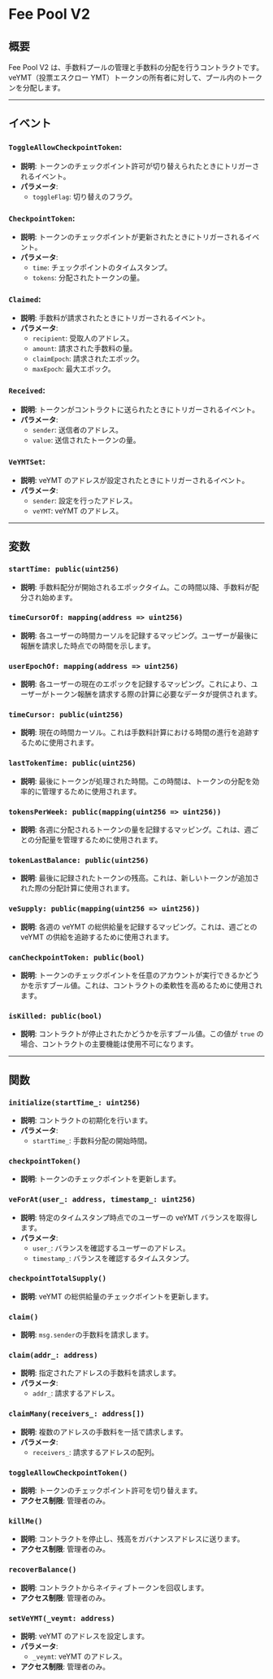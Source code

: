 # Fee Pool V2

## 概要

Fee Pool V2 は、手数料プールの管理と手数料の分配を行うコントラクトです。veYMT（投票エスクロー YMT）トークンの所有者に対して、プール内のトークンを分配します。

---

## イベント

### `ToggleAllowCheckpointToken`:

- **説明**: トークンのチェックポイント許可が切り替えられたときにトリガーされるイベント。
- **パラメータ**:
  - `toggleFlag`: 切り替えのフラグ。

### `CheckpointToken`:

- **説明**: トークンのチェックポイントが更新されたときにトリガーされるイベント。
- **パラメータ**:
  - `time`: チェックポイントのタイムスタンプ。
  - `tokens`: 分配されたトークンの量。

### `Claimed`:

- **説明**: 手数料が請求されたときにトリガーされるイベント。
- **パラメータ**:
  - `recipient`: 受取人のアドレス。
  - `amount`: 請求された手数料の量。
  - `claimEpoch`: 請求されたエポック。
  - `maxEpoch`: 最大エポック。

### `Received`:

- **説明**: トークンがコントラクトに送られたときにトリガーされるイベント。
- **パラメータ**:
  - `sender`: 送信者のアドレス。
  - `value`: 送信されたトークンの量。

### `VeYMTSet`:

- **説明**: veYMT のアドレスが設定されたときにトリガーされるイベント。
- **パラメータ**:
  - `sender`: 設定を行ったアドレス。
  - `veYMT`: veYMT のアドレス。

---

## 変数

### `startTime: public(uint256)`

- **説明**: 手数料配分が開始されるエポックタイム。この時間以降、手数料が配分され始めます。

### `timeCursorOf: mapping(address => uint256)`

- **説明**: 各ユーザーの時間カーソルを記録するマッピング。ユーザーが最後に報酬を請求した時点での時間を示します。

### `userEpochOf: mapping(address => uint256)`

- **説明**: 各ユーザーの現在のエポックを記録するマッピング。これにより、ユーザーがトークン報酬を請求する際の計算に必要なデータが提供されます。

### `timeCursor: public(uint256)`

- **説明**: 現在の時間カーソル。これは手数料計算における時間の進行を追跡するために使用されます。

### `lastTokenTime: public(uint256)`

- **説明**: 最後にトークンが処理された時間。この時間は、トークンの分配を効率的に管理するために使用されます。

### `tokensPerWeek: public(mapping(uint256 => uint256))`

- **説明**: 各週に分配されるトークンの量を記録するマッピング。これは、週ごとの分配量を管理するために使用されます。

### `tokenLastBalance: public(uint256)`

- **説明**: 最後に記録されたトークンの残高。これは、新しいトークンが追加された際の分配計算に使用されます。

### `veSupply: public(mapping(uint256 => uint256))`

- **説明**: 各週の veYMT の総供給量を記録するマッピング。これは、週ごとの veYMT の供給を追跡するために使用されます。

### `canCheckpointToken: public(bool)`

- **説明**: トークンのチェックポイントを任意のアカウントが実行できるかどうかを示すブール値。これは、コントラクトの柔軟性を高めるために使用されます。

### `isKilled: public(bool)`

- **説明**: コントラクトが停止されたかどうかを示すブール値。この値が `true` の場合、コントラクトの主要機能は使用不可になります。

---

## 関数

### `initialize(startTime_: uint256)`

- **説明**: コントラクトの初期化を行います。
- **パラメータ**:
  - `startTime_`: 手数料分配の開始時間。

### `checkpointToken()`

- **説明**: トークンのチェックポイントを更新します。

### `veForAt(user_: address, timestamp_: uint256)`

- **説明**: 特定のタイムスタンプ時点でのユーザーの veYMT バランスを取得します。
- **パラメータ**:
  - `user_`: バランスを確認するユーザーのアドレス。
  - `timestamp_`: バランスを確認するタイムスタンプ。

### `checkpointTotalSupply()`

- **説明**: veYMT の総供給量のチェックポイントを更新します。

### `claim()`

- **説明**: `msg.sender`の手数料を請求します。

### `claim(addr_: address)`

- **説明**: 指定されたアドレスの手数料を請求します。
- **パラメータ**:
  - `addr_`: 請求するアドレス。

### `claimMany(receivers_: address[])`

- **説明**: 複数のアドレスの手数料を一括で請求します。
- **パラメータ**:
  - `receivers_`: 請求するアドレスの配列。

### `toggleAllowCheckpointToken()`

- **説明**: トークンのチェックポイント許可を切り替えます。
- **アクセス制限**: 管理者のみ。

### `killMe()`

- **説明**: コントラクトを停止し、残高をガバナンスアドレスに送ります。
- **アクセス制限**: 管理者のみ。

### `recoverBalance()`

- **説明**: コントラクトからネイティブトークンを回収します。
- **アクセス制限**: 管理者のみ。

### `setVeYMT(_veymt: address)`

- **説明**: veYMT のアドレスを設定します。
- **パラメータ**:
  - `_veymt`: veYMT のアドレス。
- **アクセス制限**: 管理者のみ。

